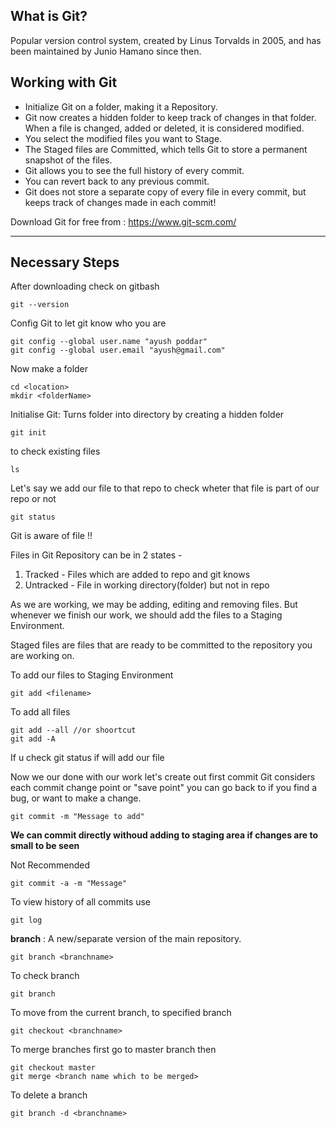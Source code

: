 ## What is Git?
Popular version control system, created by Linus Torvalds in 2005, and has been maintained by Junio Hamano since then.


## Working with Git
- Initialize Git on a folder, making it a Repository.
- Git now creates a hidden folder to keep track of changes in that folder.
When a file is changed, added or deleted, it is considered modified.
- You select the modified files you want to Stage.
- The Staged files are Committed, which tells Git to store a permanent snapshot of the files.
- Git allows you to see the full history of every commit.
- You can revert back to any previous commit.
- Git does not store a separate copy of every file in every commit, but keeps track of changes made in each commit!

Download Git for free from : https://www.git-scm.com/

---
## Necessary Steps 

After downloading check on gitbash

    git --version

Config Git to let git know who you are
  
    git config --global user.name "ayush poddar"
    git config --global user.email "ayush@gmail.com"

Now make a folder 

    cd <location>
    mkdir <folderName>

Initialise Git: Turns folder into directory by creating a hidden folder

    git init

to check existing files

    ls

Let's say we add our file to that repo
to check wheter that file is part of our repo or not

    git status

Git is aware of file !!

Files in Git Repository can be in 2 states -
1. Tracked - Files which are added to repo and git knows
2. Untracked - File in working directory(folder) but not in repo

As we are working, we may be adding, editing and removing files. But whenever we finish our work, we should add the files to a Staging Environment.

Staged files are files that are ready to be committed to the repository you are working on.

To add our files to Staging Environment 

    git add <filename>

To add all files

    git add --all //or shoortcut
    git add -A

If u check git status if will add our file

Now we our done with our work let's create out first commit
Git considers each commit change point or "save point" you can go back to if you find a bug, or want to make a change.

    git commit -m "Message to add"

**We can commit directly withoud adding to staging area if changes are to small to be seen**

Not Recommended

    git commit -a -m "Message"

To view history of all commits use

    git log

**branch** : A new/separate version of the main repository.

    git branch <branchname>

To check branch

    git branch

To move from the current branch, to specified branch

    git checkout <branchname>

To merge branches first go to master branch then

    git checkout master
    git merge <branch name which to be merged>

To delete a branch

    git branch -d <branchname>